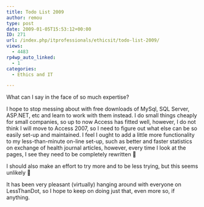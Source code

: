 ```yaml
---
title: Todo List 2009
author: remou
type: post
date: 2009-01-05T15:53:12+00:00
ID: 271
url: /index.php/itprofessionals/ethicsit/todo-list-2009/
views:
  - 4483
rp4wp_auto_linked:
  - 1
categories:
  - Ethics and IT

---
```

What can I say in the face of so much expertise?

I hope to stop messing about with free downloads of MySql, SQL Server, ASP.NET, etc and learn to work with them instead. I do small things cheaply for small companies, so up to now Access has fitted well, however, I do not think I will move to Access 2007, so I need to figure out what else can be so easily set-up and maintained. I feel I ought to add a little more functionality to my less-than-minute on-line set-up, such as better and faster statistics on exchange of health journal articles, however, every time I look at the pages, I see they need to be completely rewritten 🙁 

I should also make an effort to try more and to be less trying, but this seems unlikely 🙂 

It has been very pleasant (virtually) hanging around with everyone on LessThanDot, so I hope to keep on doing just that, even more so, if anything.